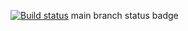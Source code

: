 [![Build status](https://ci.appveyor.com/api/projects/status/8cmmq1b3fliprfpr?svg=true)](https://ci.appveyor.com/project/IqaEnganer/seleniumandselenid)
main branch status badge